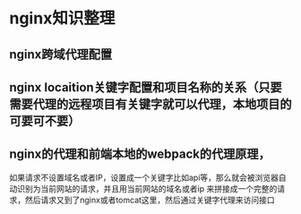 # nginx知识整理

## nginx跨域代理配置

## nginx locaition关键字配置和项目名称的关系（只要需要代理的远程项目有关键字就可以代理，本地项目的可要可不要）

## nginx的代理和前端本地的webpack的代理原理，
如果请求不设置域名或者IP，设置成一个关键字比如api等，那么就会被浏览器自动识别为当前网站的请求，并且用当前网站的域名或者ip
来拼接成一个完整的请求，然后请求又到了nginx或者tomcat这里，然后通过关键字代理来访问接口